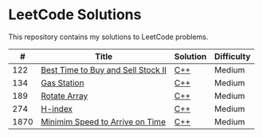 # LeetCode Solutions

This repository contains my solutions to LeetCode problems.

| # | Title | Solution | Difficulty |
|---| ----- | -------- | ---------- |
|122|[Best Time to Buy and Sell Stock II](https://leetcode.com/problems/best-time-to-buy-and-sell-stock-ii/)|[C++](maxprofit.cpp)|Medium|
|134|[Gas Station](https://leetcode.com/problems/gas-station/)|[C++](gastation.cpp)|Medium|
|189|[Rotate Array](https://leetcode.com/problems/rotate-array/)|[C++](rotatearray.cpp)|Medium|
|274|[H-index](https://leetcode.com/problems/h-index/)|[C++](hindex.cpp)|Medium|
|1870|[Minimim Speed to Arrive on Time](https://leetcode.com/problems/minimum-speed-to-arrive-on-time/)|[C++](minSpeedOnTime.cpp)|Medium|
